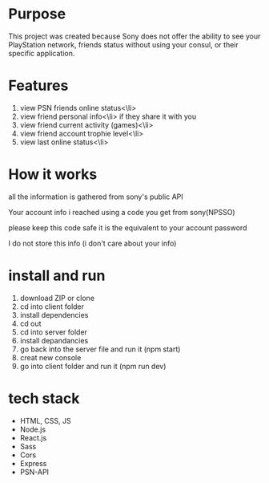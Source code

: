 <h1>Purpose</h1>
<p>This project was created because Sony does not offer the ability to see your PlayStation network, friends status without using your consul, or their specific application.</p>

<h1>Features</h1>
<ol>
    <li>view PSN friends online status<\li>
    <li>view friend personal info<\li>
        if they share it with you
    <li>view friend current activity (games)<\li>
    <li>view friend account trophie level<\li>
    <li>view last online status<\li>
</ol>

<h1>How it works</h1>
    <p>all the information is gathered from sony's public API</p>
    <p>Your account info i reached using a code you get from sony(NPSSO)</p>
    <p>please keep this code safe it is the equivalent to your account password </p>
    <p>I do not store this info (i don't care about your info)</p>
    
<h1>install and run</h1>
<ol>
    <li>download ZIP or clone </li>
    <li>cd into client folder</li>
    <li>install dependencies</li>
    <li>cd out</li>
    <li>cd into server folder</li>
    <li>install depandancies</li>
    <li>go back into the server file and run it (npm start)</li>
    <li>creat new console</li>
    <li>go into client folder and run it (npm run dev)</li>
</ol>

<h1>tech stack</h1>
    <ul>
        <li>HTML, CSS, JS</li>
        <li>Node.js</li>
        <li>React.js</li>
        <li>Sass</li>
        <li>Cors</li>
        <li>Express</li>
        <li>PSN-API</li>
    </ul>

